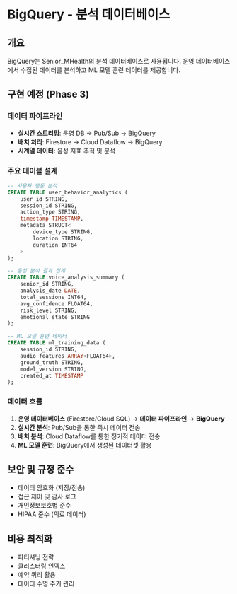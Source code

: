 # BigQuery - 분석 데이터베이스

## 개요
BigQuery는 Senior_MHealth의 분석 데이터베이스로 사용됩니다. 운영 데이터베이스에서 수집된 데이터를 분석하고 ML 모델 훈련 데이터를 제공합니다.

## 구현 예정 (Phase 3)

### 데이터 파이프라인
- **실시간 스트리밍**: 운영 DB → Pub/Sub → BigQuery
- **배치 처리**: Firestore → Cloud Dataflow → BigQuery
- **시계열 데이터**: 음성 지표 추적 및 분석

### 주요 테이블 설계
```sql
-- 사용자 행동 분석
CREATE TABLE user_behavior_analytics (
    user_id STRING,
    session_id STRING,
    action_type STRING,
    timestamp TIMESTAMP,
    metadata STRUCT<
        device_type STRING,
        location STRING,
        duration INT64
    >
);

-- 음성 분석 결과 집계
CREATE TABLE voice_analysis_summary (
    senior_id STRING,
    analysis_date DATE,
    total_sessions INT64,
    avg_confidence FLOAT64,
    risk_level STRING,
    emotional_state STRING
);

-- ML 모델 훈련 데이터
CREATE TABLE ml_training_data (
    session_id STRING,
    audio_features ARRAY<FLOAT64>,
    ground_truth STRING,
    model_version STRING,
    created_at TIMESTAMP
);
```

### 데이터 흐름
1. **운영 데이터베이스** (Firestore/Cloud SQL) → **데이터 파이프라인** → **BigQuery**
2. **실시간 분석**: Pub/Sub을 통한 즉시 데이터 전송
3. **배치 분석**: Cloud Dataflow를 통한 정기적 데이터 전송
4. **ML 모델 훈련**: BigQuery에서 생성된 데이터셋 활용

## 보안 및 규정 준수
- 데이터 암호화 (저장/전송)
- 접근 제어 및 감사 로그
- 개인정보보호법 준수
- HIPAA 준수 (의료 데이터)

## 비용 최적화
- 파티셔닝 전략
- 클러스터링 인덱스
- 예약 쿼리 활용
- 데이터 수명 주기 관리
